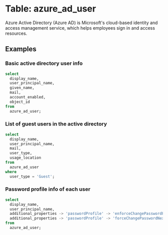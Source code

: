 # Table: azure_ad_user

Azure Active Directory (Azure AD) is Microsoft's cloud-based identity and access management service, which helps employees sign in and access resources.

## Examples

### Basic active directory user info

```sql
select
  display_name,
  user_principal_name,
  given_name,
  mail,
  account_enabled,
  object_id
from
  azure_ad_user;
```


### List of guest users in the active directory

```sql
select
  display_name,
  user_principal_name,
  mail,
  user_type,
  usage_location
from
  azure_ad_user
where
  user_type = 'Guest';
```


### Password profile info of each user

```sql
select
  display_name,
  user_principal_name,
  additional_properties -> 'passwordProfile' -> 'enforceChangePasswordPolicy' as enforce_change_password_policy,
  additional_properties -> 'passwordProfile' -> 'forceChangePasswordNextLogin' as change_password_next_login
from
  azure_ad_user;
```

